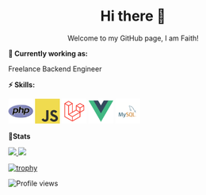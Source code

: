 <h1 align= "center"><b>Hi there 👋</b></h1>

<p align="center">
Welcome to my GitHub page, I am Faith!
</p>

**💼 Currently working as:**

Freelance Backend Engineer

**⚡️ Skills:**

<code><img height="50" src="https://raw.githubusercontent.com/github/explore/80688e429a7d4ef2fca1e82350fe8e3517d3494d/topics/php/php.png"></code>
<code><img height="50" src="https://raw.githubusercontent.com/github/explore/80688e429a7d4ef2fca1e82350fe8e3517d3494d/topics/javascript/javascript.png"></code>
<code><img height="50" src="https://raw.githubusercontent.com/github/explore/80688e429a7d4ef2fca1e82350fe8e3517d3494d/topics/laravel/laravel.png"></code>
<code><img height="50" src="https://raw.githubusercontent.com/github/explore/80688e429a7d4ef2fca1e82350fe8e3517d3494d/topics/vue/vue.png"></code>
<code><img height="50" src="https://raw.githubusercontent.com/github/explore/80688e429a7d4ef2fca1e82350fe8e3517d3494d/topics/mysql/mysql.png"></code>

**🎉Stats**

<a href="https://github.com/klefcodes">
  <img height="180em" src="https://github-readme-stats.vercel.app/api?username=faithdevs&count_private=true&show_icons=true" />
  <img height="180em" src="https://github-readme-stats.vercel.app/api/top-langs/?username=faithdevs&layout=compact&show_icons=true" />
</a>

[![trophy](https://github-profile-trophy.vercel.app/?username=faithdevs)](https://github.com/faithdevs)

![Profile views](https://gpvc.arturio.dev/faithdevs)
